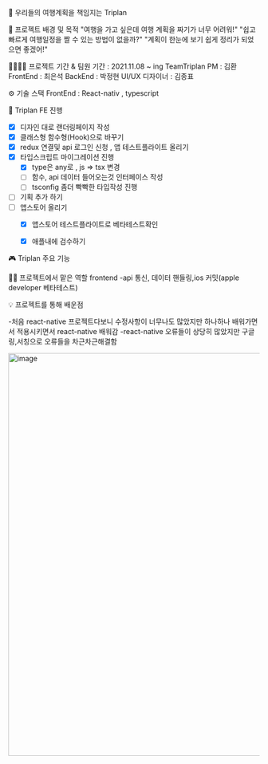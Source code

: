 🛫 우리들의 여행계획을 책임지는 Triplan

🔎 프로젝트 배경 및 목적
"여행을 가고 싶은데 여행 계획을 짜기가 너무 어려워!"
"쉽고 빠르게 여행일정을 짤 수 있는 방법이 없을까?"
"계획이 한눈에 보기 쉽게 정리가 되었으면 좋겠어!"

👨‍👨‍👦‍👦 프로젝트 기간 & 팀원
기간 : 2021.11.08 ~ ing
TeamTriplan
PM : 김환
FrontEnd : 최은석
BackEnd : 박정현
UI/UX 디자이너 : 김종표

⚙ 기술 스택
FrontEnd : React-nativ , typescript

💾 Triplan FE 진행

- [x] 디자인 대로 랜더링페이지 작성
- [x] 클래스형 함수형(Hook)으로 바꾸기  
- [x] redux 연결및 api 로그인 신청 , 앱 테스트플라이트 올리기
- [x] 타입스크립트 마이그레이션 진행
    - [x] type은 any로 , js => tsx 변경
    - [ ] 함수, api 데이터 들어오는것 인터페이스 작성
    - [ ] tsconfig 좀더 빡빡한 타입작성 진행

- [ ] 기획 추가 하기 
- [ ] 앱스토어 올리기
  - [x] 앱스토어 테스트플라이트로 베타테스트확인
  - [x] 애플내에 검수하기


🎮 Triplan 주요 기능

👩‍🔧 프로젝트에서 맡은 역할
 frontend
-api 통신, 데이터 핸들링,ios 커밋(apple developer 베타테스트)

💡 프로젝트를 통해 배운점

-처음 react-native 프로젝트다보니 수정사항이 너무나도 많았지만 하나하나 배워가면서 적용시키면서 react-native 배워감
-react-native 오류들이 상당히 많았지만 구글링,서칭으로 오류들을 차근차근해결함

<img width="808" alt="image" src="https://user-images.githubusercontent.com/85878391/172090334-a26b9ad0-6120-4a4e-b752-8469cbeb98b6.png">

